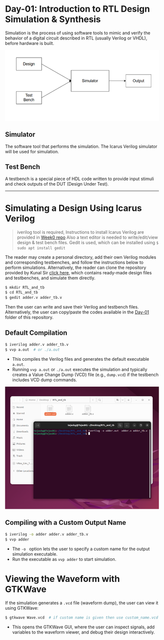 
# Day-01: Introduction to RTL Design Simulation & Synthesis

Simulation is the process of using software tools to mimic and verify the behavior of a digital circuit described in RTL (usually Verilog or VHDL), before hardware is built.

![Simulation Block Diagram](./Images/simulation_blk.png)



## Simulator 

The software tool that performs the simulation. The Icarus Verilog simulator will be used for simulation.


## Test Bench
A testbench is a special piece of HDL code written to provide input stimuli and check outputs of the DUT (Design Under Test).

---


# Simulating a Design Using Icarus Verilog
> iverilog tool is required, Instructions to install Icarus Verilog are provided in [Week0 repo](https://github.com/tejasbg19/India_riscV_SoC_tapeout/blob/main/Week0/Week0.md)
> Also a text editor is needed to write/edit/view design & test bench files. Gedit is used, which can be installed using `$ sudo apt install gedit`

The reader may create a personal directory, add their own Verilog modules and corresponding testbenches, and follow the instructions below to perform simulations. Alternatively, the reader can clone the repository provided by Kunal Sir [click here](https://github.com/kunalg123/sky130RTLDesignAndSynthesisWorkshop), which contains ready-made design files and testbenches, and simulate them directly.


```bash
$ mkdir RTL_and_tb
$ cd RTL_and_tb
$ gedit adder.v adder_tb.v  
```


Then the user can write and save their Verilog and testbench files. Alternatively, the user can copy/paste the codes available in the [Day-01](./Day-01/RTL_and_tb) folder of this repository.


## Default Compilation

```bash
$ iverilog adder.v adder_tb.v
$ vvp a.out  # or ./a.out
```
- This compiles the Verilog files and generates the default executable `a.out`.
- Running `vvp a.out` or `./a.out` executes the simulation and typically creates a Value Change Dump (VCD) file (e.g., `dump.vcd`) if the testbench includes VCD dump commands.

<div align="center">
  <img src="./Images/copiled.png" alt="comiled" width="800" />
</div>



## Compiling with a Custom Output Name

```bash
$ iverilog -o adder adder.v adder_tb.v
$ vvp adder
```

- The `-o ` option lets the user to specify a custom name for the output simulation executable.
- Run the executable as `vvp adder` to start simulation.


# Viewing the Waveform with GTKWave

If the simulation generates a `.vcd` file (waveform dump), the user can view it using GTKWave:

```bash
$ gtkwave Wave.vcd  # if custom name is given then use custom_name.vcd
```

- This opens the GTKWave GUI, where the user can inspect signals, add variables to the waveform viewer, and debug their design interactively.


